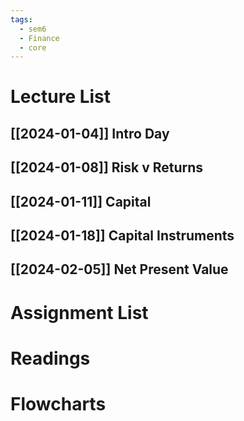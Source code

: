 ```yaml
---
tags:
  - sem6
  - Finance
  - core
---
```


Lecture List
==
## [[2024-01-04]] Intro Day
## [[2024-01-08]] Risk v Returns
## [[2024-01-11]] Capital
## [[2024-01-18]] Capital Instruments
## [[2024-02-05]] Net Present Value
Assignment List
==

Readings
==

Flowcharts
==
